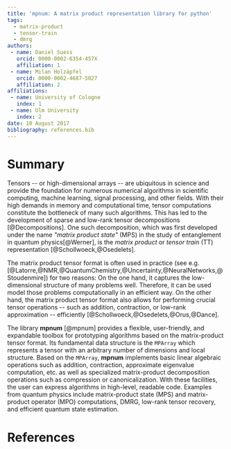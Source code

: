 ```yaml
---
title: 'mpnum: A matrix product representation library for python'
tags:
  - matrix-product
  - tensor-train
  - dmrg
authors:
 - name: Daniel Suess
   orcid: 0000-0002-6354-457X
   affiliation: 1
 - name: Milan Holzäpfel
   orcid: 0000-0002-4687-5027
   affiliation: 2
affiliations:
 - name: University of Cologne
   index: 1
 - name: Ulm University
   index: 2
date: 10 August 2017
bibliography: references.bib
---
```


# Summary

Tensors -- or high-dimensional arrays -- are ubiquitous in science and provide the foundation for numerous numerical algorithms in scientific computing, machine learning, signal processing, and other fields.
With their high demands in memory and computational time, tensor computations constitute the bottleneck of many such algorithms.
This has led to the development of sparse and low-rank tensor decompositions [@Decompositions].
One such decomposition, which was first developed under the name _"matrix product state"_ (MPS) in the study of entanglement in quantum physics[@Werner], is the _matrix product_ or _tensor train_ (TT) representation [@Schollwoeck,@Osedelets].

The matrix product tensor format is often used in practice (see e.g. [@Latorre,@NMR,@QuantumChemistry,@Uncertainty,@NeuralNetworks,@Stoudenmire]) for two reasons:
On the one hand, it captures the low-dimensional structure of many problems well. Therefore, it can be used model those problems computationally in an efficient way.
On the other hand, the matrix product tensor format also allows for performing crucial tensor operations -- such as addition, contraction, or low-rank approximation -- efficiently [@Schollwoeck,@Osedelets,@Orus,@Dance].

The library **mpnum** [@mpnum] provides a flexible, user-friendly, and expandable toolbox for prototyping algorithms based on the matrix-product tensor format.
Its fundamental data structure is the `MPArray` which represents a tensor with an arbitrary number of dimensions and local structure.
Based on the `MPArray`, **mpnum** implements basic linear algebraic operations such as addition, contraction, approximate eigenvalue computation, etc. as well as specialized matrix-product decomposition operations such as compression or canonicalization.
With these facilities, the user can express algorithms in high-level, readable code.
Examples from quantum physics include matrix-product state (MPS) and matrix-product operator (MPO) computations, DMRG, low-rank tensor recovery, and efficient quantum state estimation.


# References

